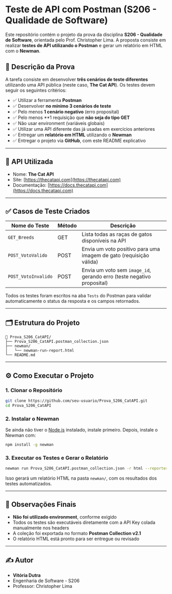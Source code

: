 # Teste de API com Postman (S206 - Qualidade de Software)

Este repositório contém o projeto da prova da disciplina **S206 - Qualidade de Software**, orientada pelo Prof. Christopher Lima. A proposta consiste em realizar **testes de API utilizando o Postman** e gerar um relatório em HTML com o **Newman**.

## 📌 Descrição da Prova

A tarefa consiste em desenvolver **três cenários de teste diferentes** utilizando uma API pública (neste caso, **The Cat API**). Os testes devem seguir os seguintes critérios:

- ✅ Utilizar a ferramenta **Postman**
- ✅ Desenvolver **no mínimo 3 cenários de teste**
- ✅ Pelo menos **1 cenário negativo** (erro proposital)
- ✅ Pelo menos **1 requisição que **não seja do tipo GET**
- ✅ Não usar environment (variáveis globais)
- ✅ Utilizar uma API diferente das já usadas em exercícios anteriores
- ✅ Entregar um **relatório em HTML** utilizando o **Newman**
- ✅ Entregar o projeto via **GitHub**, com este README explicativo

---

## 🧪 API Utilizada

- Nome: **The Cat API**
- Site: [https://thecatapi.com](https://thecatapi.com)
- Documentação: [https://docs.thecatapi.com](https://docs.thecatapi.com)

---

## ✅ Casos de Teste Criados

| Nome do Teste         | Método | Descrição                                                                 |
|------------------------|--------|---------------------------------------------------------------------------|
| `GET_Breeds`           | GET    | Lista todas as raças de gatos disponíveis na API                         |
| `POST_VotoValido`      | POST   | Envia um voto positivo para uma imagem de gato (requisição válida)       |
| `POST_VotoInvalido`    | POST   | Envia um voto sem `image_id`, gerando erro (teste negativo proposital)   |

Todos os testes foram escritos na aba `Tests` do Postman para validar automaticamente o status da resposta e os campos retornados.

---

## 🗂️ Estrutura do Projeto

```
📁 Prova_S206_CatAPI/
├── Prova_S206_CatAPI.postman_collection.json
├── newman/
│   └── newman-run-report.html
└── README.md
```

---

## ⚙️ Como Executar o Projeto

### 1. Clonar o Repositório

```bash
git clone https://github.com/seu-usuario/Prova_S206_CatAPI.git
cd Prova_S206_CatAPI
```

### 2. Instalar o Newman

Se ainda não tiver o [Node.js](https://nodejs.org) instalado, instale primeiro. Depois, instale o Newman com:

```bash
npm install -g newman
```

### 3. Executar os Testes e Gerar o Relatório

```bash
newman run Prova_S206_CatAPI.postman_collection.json -r html --reporter-html-export newman/newman-run-report.html
```

Isso gerará um relatório HTML na pasta `newman/`, com os resultados dos testes automatizados.

---

## 📄 Observações Finais

- **Não foi utilizado environment**, conforme exigido
- Todos os testes são executáveis diretamente com a API Key colada manualmente nos headers
- A coleção foi exportada no formato **Postman Collection v2.1**
- O relatório HTML está pronto para ser entregue ou revisado

---

## ✍️ Autor

- **Vitória Dutra**
- Engenharia de Software - S206
- Professor: Christopher Lima
